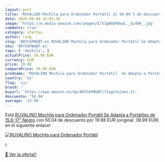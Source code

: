 ```yaml
---
layout: post
title: 'RUVALINO Mochila para Ordenador Portátil al 50.04 % de descuento'
date: 2020-08-09 15:01:36
image: 'https://m.media-amazon.com/images/I/51qWGQPBowL._SL400_.jpg'
comments: true
category: ofertas
author: ring
slug: 'B07C6PWGBT-es RUVALINO Mochila para Ordenador Portátil Se Adapta a...'
sku: 'B07C6PWGBT-es'
tags: [ 'mochila', ]
actualPrice: 19.98 EUR
currency: EUR
price: 19.98
comparePrice: 39.99 EUR
prodname: 'RUVALINO Mochila para Ordenador Portátil  Se Adapta a Portátiles de 15.6-17" Negro'
country: 'es'
flag: '🇪🇸'
brand: ''
buyurl: 'https://www.amazon.es/dp/B07C6PWGBT/?tag=tolees-21'
descuento: '50.04'
average: '23.98'
---
```


Está [RUVALINO Mochila para Ordenador Portátil  Se Adapta a Portátiles de 15.6-17" Negro](https://www.amazon.es/dp/B07C6PWGBT/?tag=tolees-21) con 50.04 de descuento por 19.98 EUR (original: 39.99 EUR) en el siguiente enlace!

[![RUVALINO Mochila para Ordenador Portátil](https://m.media-amazon.com/images/I/51qWGQPBowL._SL400_.jpg)](https://www.amazon.es/dp/B07C6PWGBT/?tag=tolees-21)

ℹ️:


[🛒 Ver la oferta!!](https://www.amazon.es/dp/B07C6PWGBT/?tag=tolees-21)
